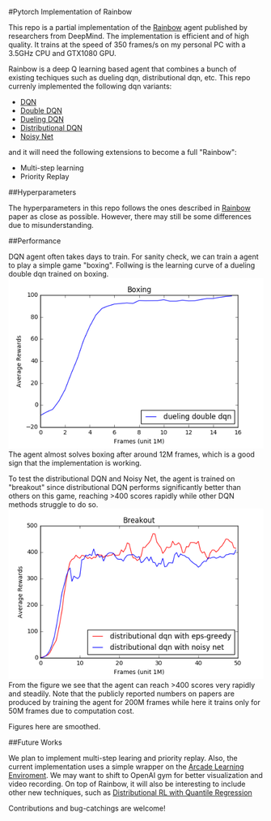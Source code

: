 #Pytorch Implementation of Rainbow

This repo is a partial implementation of the [Rainbow](https://arxiv.org/pdf/1710.02298.pdf) 
agent published by researchers from DeepMind.
The implementation is efficient and of high quality. It trains at the speed of 
350 frames/s on my personal PC with a 3.5GHz CPU and GTX1080 GPU.

Rainbow is a deep Q learning based agent that combines a bunch of existing techiques
such as dueling dqn, distributional dqn, etc. This repo currenly implemented the 
following dqn variants:
* [DQN](https://www.nature.com/articles/nature14236)
* [Double DQN](https://arxiv.org/abs/1509.06461)
* [Dueling DQN](https://arxiv.org/abs/1511.06581)
* [Distributional DQN](https://arxiv.org/pdf/1707.06887.pdf)
* [Noisy Net](https://arxiv.org/abs/1706.10295)

and it will need the following extensions to become a full "Rainbow":
* Multi-step learning
* Priority Replay

##Hyperparameters

The hyperparameters in this repo follows the ones described in 
[Rainbow](https://arxiv.org/pdf/1710.02298.pdf)
paper as close as possible. However, there may still be some differences due to
misunderstanding.

##Performance

DQN agent often takes days to train. For sanity check, we can
train a agent to play a simple game "boxing". Follwing is the learning curve
of a dueling double dqn trained on boxing.
![](figs/boxing.png)
The agent almost solves boxing after around 12M frames, which is a good sign
that the implementation is working.

To test the distributional DQN and Noisy Net, the agent is trained on "breakout" since
distributional DQN performs significantly better than others on this game, 
reaching >400 scores rapidly while other DQN methods struggle to do so.
![](figs/breakout.png)
From the figure we see that the agent can reach >400 scores very rapidly and steadily.
Note that the publicly reported numbers on papers are produced by training the agent for
200M frames while here it trains only for 50M frames due to computation cost.

Figures here are smoothed.

##Future Works

We plan to implement multi-step learing and priority replay. Also, the current
implementation uses a simple wrapper on the [Arcade Learning Enviroment](https://github.com/mgbellemare/Arcade-Learning-Environment).
We may want to shift to OpenAI gym for better visualization and video recording.
On top of Rainbow, it will also be interesting to include other new techniques,
such as [Distributional RL with Quantile Regression](https://arxiv.org/pdf/1710.10044.pdf)

Contributions and bug-catchings are welcome!
